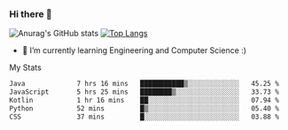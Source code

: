 ### Hi there 👋

![Anurag's GitHub stats](https://github-readme-stats.vercel.app/api?username=MatteoIorio11&show_icons=true&theme=dark) 
[![Top Langs](https://github-readme-stats.vercel.app/api/top-langs/?username=MatteoIorio11&theme=dark)](https://github.com/MatteoIorio11/github-readme-stats)

- 🌱 I’m currently learning Engineering and Computer Science :)

<!--
**MatteoIorio11/MatteoIorio11** is a ✨ _special_ ✨ repository because its `README.md` (this file) appears on your GitHub profile.

Here are some ideas to get you started:

- 🔭 I’m currently working on ...
- 🌱 I’m currently learning ...
- 👯 I’m looking to collaborate on ...
- 🤔 I’m looking for help with ...
- 💬 Ask me about ...
- 📫 How to reach me: ...
- 😄 Pronouns: ...
- ⚡ Fun fact: ...
-->
My Stats
<!--START_SECTION:waka-->

```txt
Java             7 hrs 16 mins   ███████████▒░░░░░░░░░░░░░   45.25 %
JavaScript       5 hrs 25 mins   ████████▒░░░░░░░░░░░░░░░░   33.73 %
Kotlin           1 hr 16 mins    ██░░░░░░░░░░░░░░░░░░░░░░░   07.94 %
Python           52 mins         █▒░░░░░░░░░░░░░░░░░░░░░░░   05.40 %
CSS              37 mins         █░░░░░░░░░░░░░░░░░░░░░░░░   03.88 %
```

<!--END_SECTION:waka-->

